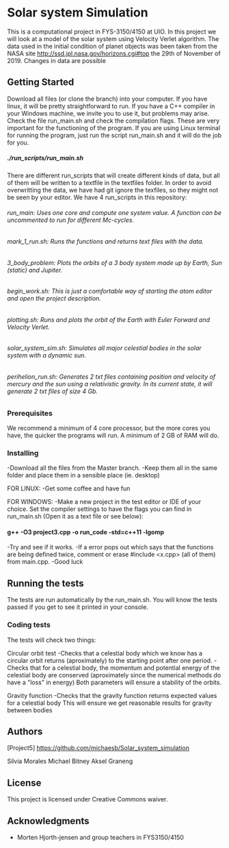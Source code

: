 

# Solar system Simulation

This is a computational project in FYS-3150/4150 at UIO. In this project we will look at a model of the solar system using Velocity Verlet algorithm. The data used in the initial condition of planet objects was been taken from the NASA site http://ssd.jpl.nasa.gov/horizons.cgi#top the 29th of November of 2019. Changes in data are possible

## Getting Started

Download all files (or clone the branch) into your computer. If you have linux, it will be pretty straightforward to run.
If you have a C++ compiler in your Windows machine, we invite you to use it, but problems may arise. Check the file run_main.sh and check the compilation flags.
These are very important for the functioning of the program.
If you are using Linux terminal for running the program, just run the script run_main.sh and it will do the job for you.

##### ./run_scripts/run_main.sh

There are different run_scripts that will create different kinds of data, but all of them will be written to a textfile in the textfiles folder. In order to avoid overwritting the data, we have had git ignore the texfiles, so they might not be seen by your editor. 
We have 4 run_scripts in this repository: 
###### run_main: Uses one core and compute one system value. A function can be uncommented to run for different Mc-cycles.
###### mark_1_run.sh: Runs the functions and returns text files with the data.
###### 3_body_problem: Plots the orbits of a 3 body system made up by Earth, Sun (static) and Jupiter.
###### begin_work.sh: This is just a comfortable way of starting the atom editor and open the project description. 
###### plotting.sh: Runs and plots the orbit of the Earth with Euler Forward and Velocity Verlet.
###### solar_system_sim.sh: Simulates all major celestial bodies in the solar system with a dynamic sun.
###### perihelion_run.sh: Generates 2 txt files containing position and velocity of mercury and the sun using a relativistic gravity. In its current state, it will generate 2 txt files of size 4 Gb.

### Prerequisites

We recommend a minimum of 4 core processor, but the more cores you have, the quicker the programs will run. A minimum of 2 GB of RAM will do.

### Installing

-Download all the files from the Master branch.
-Keep them all in the same folder and place them in a sensible place (ie. desktop)

FOR LINUX:
-Get some coffee and have fun

FOR WINDOWS:
-Make a new project in the test editor or IDE of your choice. Set the compiler settings to have the flags you can find in run_main.sh (Open it as a text file or see below):
#### g++ -O3 project3.cpp -o run_code -std=c++11 -lgomp

-Try and see if it works.
-If a error pops out which says that the functions are being defined twice, comment or erase #include <x.cpp> (all of them) from main.cpp.
-Good luck

## Running the tests

The tests are run automatically by the run_main.sh. You will know the tests passed if you get to see it printed in your console.

### Coding tests

The tests will check two things:

Circular orbit test 
-Checks that a celestial body which we know has a circular orbit returns (aproximately) to the starting point after one period.
-Checks that for a celestial body, the momentum and potential energy of the celestial body are conserved (aproximately since the numerical methods do have a "loss" in energy)
Both parameters will ensure a stability of the orbits.

Gravity function
-Checks that the gravity function returns expected values for a celestial body
This will ensure we get reasonable results for gravity between bodies


## Authors

[Project5] https://github.com/michaesb/Solar_system_simulation

Silvia Morales     Michael Bitney        Aksel Graneng

## License

This project is licensed under Creative Commons waiver.

## Acknowledgments

* Morten Hjorth-jensen and group teachers in FYS3150/4150
